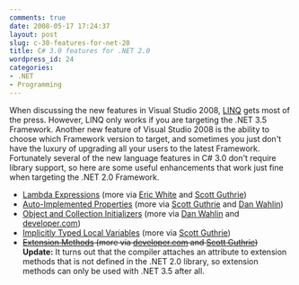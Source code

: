 ```yaml
---
comments: true
date: 2008-05-17 17:24:37
layout: post
slug: c-30-features-for-net-20
title: C# 3.0 features for .NET 2.0
wordpress_id: 24
categories:
- .NET
- Programming
---
```


When discussing the new features in Visual Studio 2008, [LINQ](http://msdn.microsoft.com/en-us/library/bb308959.aspx) gets most of the press. However, LINQ only works if you are targeting the .NET 3.5 Framework. Another new feature of Visual Studio 2008 is the ability to choose which Framework version to target, and sometimes you just don't have the luxury of upgrading all your users to the latest Framework. Fortunately several of the new language features in C# 3.0 don't require library support, so here are some useful enhancements that work just fine when targeting the .NET 2.0 Framework.

  * [Lambda Expressions](http://msdn.microsoft.com/en-us/library/bb397687.aspx) (more via [Eric White](http://blogs.msdn.com/ericwhite/pages/Lambda-Expressions.aspx) and [Scott Guthrie](http://weblogs.asp.net/scottgu/archive/2007/04/08/new-orcas-language-feature-lambda-expressions.aspx))
  * [Auto-Implemented Properties](http://msdn.microsoft.com/en-us/library/bb384054.aspx) (more via [Scott Guthrie](http://weblogs.asp.net/scottgu/archive/2007/03/08/new-c-orcas-language-features-automatic-properties-object-initializers-and-collection-initializers.aspx) and [Dan Wahlin](http://weblogs.asp.net/dwahlin/archive/2007/12/04/c-3-0-features-automatic-properties.aspx))
  * [Object and Collection Initializers](http://msdn.microsoft.com/en-us/library/bb384062.aspx) (more via [Dan Wahlin](http://weblogs.asp.net/dwahlin/archive/2007/09/09/c-3-0-features-object-initializers.aspx) and [developer.com](http://www.developer.com/net/csharp/article.php/3607421))
  * [Implicitly Typed Local Variables](http://msdn.microsoft.com/en-us/library/bb384061.aspx) (more via [Scott Guthrie](http://weblogs.asp.net/scottgu/archive/2007/05/15/new-orcas-language-feature-anonymous-types.aspx))
  * <del>[Extension Methods](http://msdn.microsoft.com/en-us/library/bb383977.aspx) (more via [developer.com](http://www.developer.com/net/csharp/article.php/3592216) and [Scott Guthrie](http://weblogs.asp.net/scottgu/archive/2007/03/13/new-orcas-language-feature-extension-methods.aspx))</del>  
    **Update:** It turns out that the compiler attaches an attribute to extension methods that is not defined in the .NET 2.0 library, so extension methods can only be used with .NET 3.5 after all.
